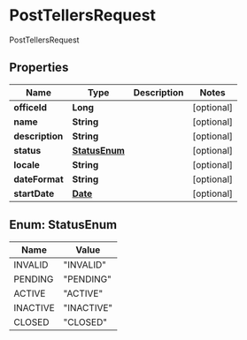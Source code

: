 

# PostTellersRequest

PostTellersRequest
## Properties

Name | Type | Description | Notes
------------ | ------------- | ------------- | -------------
**officeId** | **Long** |  |  [optional]
**name** | **String** |  |  [optional]
**description** | **String** |  |  [optional]
**status** | [**StatusEnum**](#StatusEnum) |  |  [optional]
**locale** | **String** |  |  [optional]
**dateFormat** | **String** |  |  [optional]
**startDate** | [**Date**](Date.md) |  |  [optional]



## Enum: StatusEnum

Name | Value
---- | -----
INVALID | &quot;INVALID&quot;
PENDING | &quot;PENDING&quot;
ACTIVE | &quot;ACTIVE&quot;
INACTIVE | &quot;INACTIVE&quot;
CLOSED | &quot;CLOSED&quot;



